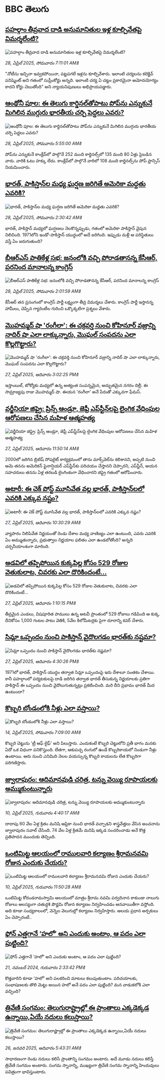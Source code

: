 # BBC తెలుగు## [పహల్గాం తీవ్రవాద దాడి అనుమానితుల  ఇళ్ల కూల్చివేతపై విమర్శలేంటి?](https://www.bbc.com/telugu/articles/cx2v6ner78yo?at_campaign=githubrss)![పహల్గాం తీవ్రవాద దాడి అనుమానితుల  ఇళ్ల కూల్చివేతపై విమర్శలేంటి?](https://ichef.bbci.co.uk/ace/standard/240/cpsprodpb/f3e9/live/3e8657c0-23e5-11f0-b30a-13f3919d6221.jpg)_28, ఏప్రిల్ 2025, సోమవారం 7:11:01 AMకి_"నోటీసు ఇచ్చినా ఇవ్వకపోయినా, పట్టపగలే ఇళ్లను కూల్చివేశారు. ఇలాంటి చర్యలను కలెక్టివ్ పనిష్మెంట్ అని గతంలో సుప్రీంకోర్టు అన్నది. ఇలాంటి చర్య ఏ చట్టం ప్రకారమైనా ఆమోదయోగ్యం కాదని కోర్టు చెబుతోంది" అని న్యాయనిపుణులు అభిప్రాయపడ్డారు.## [ఆంథోనీ పూల: ఈ తెలుగు కార్డినల్‌‌తోపాటు పోప్‌ను ఎన్నుకునే  మిగిలిన ముగ్గురు భారతీయ చర్చి పెద్దలు ఎవరు?  ](https://www.bbc.com/telugu/articles/cpvrpwn1mjgo?at_campaign=githubrss)![ఆంథోనీ పూల: ఈ తెలుగు కార్డినల్‌‌తోపాటు పోప్‌ను ఎన్నుకునే  మిగిలిన ముగ్గురు భారతీయ చర్చి పెద్దలు ఎవరు?  ](https://ichef.bbci.co.uk/ace/standard/240/cpsprodpb/98eb/live/2433d5c0-23f2-11f0-bf4f-fff41a75c4a5.jpg)_28, ఏప్రిల్ 2025, సోమవారం 5:55:00 AMకి_పోప్‌ను ఎన్నుకునే కాంక్లేవ్‌లో పాల్గొనే 252 మంది కార్డినల్స్‌లో 135 మంది 80 ఏళ్లు పైబడిన వారు. వారికి ఓటు హక్కు లేదు. కాంక్లేవ్‌లో పాల్గొనే వారిలో 108 మంది కార్డినల్స్‌ను పోప్ ఫ్రాన్సిస్ నియమించారు.## [భారత్, పాకిస్తాన్‌‌ల మధ్య ఘర్షణ జరిగితే అమెరికా మద్దతు ఎవరికి?](https://www.bbc.com/telugu/articles/c20z2v8ymp7o?at_campaign=githubrss)![భారత్, పాకిస్తాన్‌‌ల మధ్య ఘర్షణ జరిగితే అమెరికా మద్దతు ఎవరికి?](https://ichef.bbci.co.uk/ace/standard/240/cpsprodpb/9d1e/live/dab49490-23d1-11f0-8502-f189f1864e6e.jpg)_28, ఏప్రిల్ 2025, సోమవారం 2:30:42 AMకి_భారత్, పాకిస్తాన్ మధ్యలో ఘర్షణలు నెలకొన్నప్పుడు, గతంలో అమెరికా పాకిస్తాన్ వైపున నిలిచింది. 1971లోని ఇండో-పాకిస్తాన్ యుద్ధంలో అదే జరిగింది. ఇప్పుడు మళ్లీ  ఆ పరిస్థితులు వస్తే ఏం జరుగుతుంది?## [బీఆర్ఎస్ పాతికేళ్ల సభ: జనంలోకి వచ్చి  పోరాడతానన్న కేసీఆర్, పరనింద మానాలన్న కాంగ్రెస్  ](https://www.bbc.com/telugu/articles/cde2j73448eo?at_campaign=githubrss)![బీఆర్ఎస్ పాతికేళ్ల సభ: జనంలోకి వచ్చి  పోరాడతానన్న కేసీఆర్, పరనింద మానాలన్న కాంగ్రెస్  ](https://ichef.bbci.co.uk/ace/standard/240/cpsprodpb/a27b/live/dd49d380-23d3-11f0-980e-a5ca3e246266.jpg)_28, ఏప్రిల్ 2025, సోమవారం 2:01:59 AMకి_కేసీఆర్ తన ప్రసంగంలో కాంగ్రెస్ పార్టీ లక్ష్యంగా తీవ్ర విమర్శలు చేశారు. కాంగ్రెస్ పార్టీ ఇస్తానన్న హామీలు, చెప్పిన గ్యారెంటీల గురించి ఒక్కొక్కటిగా ప్రశ్నలు వేశారు.## [మొహమ్మద్ షా 'రంగీలా': ఈ చక్రవర్తి నుంచి కోహినూర్ వజ్రాన్ని నాదిర్ షా ఎలా లాక్కున్నారు, మొఘల్ సంపదను ఎలా కొల్లగొట్టారు?](https://www.bbc.com/telugu/articles/cwy7247qgl5o?at_campaign=githubrss)![మొహమ్మద్ షా 'రంగీలా': ఈ చక్రవర్తి నుంచి కోహినూర్ వజ్రాన్ని నాదిర్ షా ఎలా లాక్కున్నారు, మొఘల్ సంపదను ఎలా కొల్లగొట్టారు?](https://ichef.bbci.co.uk/ace/standard/240/cpsprodpb/1e0c/live/7511d4d0-2364-11f0-9060-674316cb3a1f.jpg)_27, ఏప్రిల్ 2025, ఆదివారం 3:02:25 PMకి_ఇస్తాంబుల్, టోక్యోకు మధ్యలో ఉన్న అత్యంత సంపన్నమైన, అద్భుతమైన నగరం దిల్లీ. ఈ సామ్రాజ్యపు రాజు మొహమ్మద్ షా. ఈయన 'రంగీలా' అనే పేరుతో ఎక్కువగా ఫేమస్.## [వర్జీనియా జిఫ్రై: ప్రిన్స్ ఆండ్రూ, జెఫ్రీ ఎ‌ప్‌స్టీన్‌లపై లైంగిక వేధింపుల ఆరోపణలు చేసిన మహిళ ఆత్మహత్య](https://www.bbc.com/telugu/articles/cwyn2wg5l49o?at_campaign=githubrss)![వర్జీనియా జిఫ్రై: ప్రిన్స్ ఆండ్రూ, జెఫ్రీ ఎ‌ప్‌స్టీన్‌లపై లైంగిక వేధింపుల ఆరోపణలు చేసిన మహిళ ఆత్మహత్య](https://ichef.bbci.co.uk/ace/standard/240/cpsprodpb/b30e/live/465ca5f0-228f-11f0-9060-674316cb3a1f.jpg)_27, ఏప్రిల్ 2025, ఆదివారం 11:50:14 AMకి_2000లో జరిగిన బ్రిటిష్ సోషలైట్ కార్యక్రమంలో తాను మాక్స్‌వెల్‌ను కలిశానని, అప్పటి నుంచి ఆమె తనను అమెరికన్ ఫైనాన్షియర్ ఎప్‌స్టీన్‌కు పరిచయం చేస్తానని చెప్పారని, ఎప్‌స్టీన్, ఆయన సహచరులు తనను ఏళ్ల తరబడి లైంగింకంగా వేధించారని జిఫ్రై గతంలో ఆరోపించారు.## [అటారీ: ఈ చెక్ పోస్ట్ మూసివేత వల్ల భారత్, పాకిస్తాన్‌‌లలో ఎవరికి ఎక్కువ నష్టం?](https://www.bbc.com/telugu/articles/cx20142gmnmo?at_campaign=githubrss)![అటారీ: ఈ చెక్ పోస్ట్ మూసివేత వల్ల భారత్, పాకిస్తాన్‌‌లలో ఎవరికి ఎక్కువ నష్టం?](https://ichef.bbci.co.uk/ace/standard/240/cpsprodpb/8f40/live/5b0ea7f0-2348-11f0-ae99-03809540dbba.jpg)_27, ఏప్రిల్ 2025, ఆదివారం 10:30:29 AMకి_వ్యాపారం నిలిపివేత నిర్ణయంతో రెండు దేశాల మధ్య వాణిజ్యం ఎలా ఉంటుంది, ఎవరు ఎవరికి ఏం అమ్ముతున్నారు, ప్రభుత్వాల నిర్ణయాల ఫలితం ఎలా ఉండబోతోంది? అన్నది చర్చనీయాంశంగా మారింది.## [అడవిలో తప్పిపోయిన కుక్కపిల్ల కోసం 529 రోజుల వెతుకులాట, చివరకు ఎలా దొరికిందంటే...](https://www.bbc.com/telugu/articles/c62gd1qper1o?at_campaign=githubrss)![అడవిలో తప్పిపోయిన కుక్కపిల్ల కోసం 529 రోజుల వెతుకులాట, చివరకు ఎలా దొరికిందంటే...](https://ichef.bbci.co.uk/ace/standard/240/cpsprodpb/fd44/live/ef01bf20-236a-11f0-8c2e-77498b1ce297.jpg)_27, ఏప్రిల్ 2025, ఆదివారం 1:10:15 PMకి_తీవ్రమైన ఎండలు, విషపూరిత పాములు ఉన్న అటవీ ప్రాంతంలో 529 రోజులు గడిపింది ఆ కుక్క. దీనికోసం 1,000 గంటల పాటు వెతికి, 5వేల కిలోమీటర్లకు పైగా దూరాన్ని కవర్ చేశారు.## [సిమ్లా ఒప్పందం నుంచి పాకిస్తాన్ వైదొలగడం భారత్‌కు నష్టమా?](https://www.bbc.com/telugu/articles/c0l02d0rpdeo?at_campaign=githubrss)![సిమ్లా ఒప్పందం నుంచి పాకిస్తాన్ వైదొలగడం భారత్‌కు నష్టమా?](https://ichef.bbci.co.uk/ace/standard/240/cpsprodpb/849e/live/4ccaae30-2381-11f0-9c65-a5c3dc449bf3.jpg)_27, ఏప్రిల్ 2025, ఆదివారం 4:30:26 PMకి_1971లో భారత్, పాకిస్తాన్ యుద్ధం తర్వాత సిమ్లా ఒప్పందంపై ఇరు దేశాలూ సంతకం చేశాయి. కానీ పహల్గాంలో పర్యటకులపై దాడి జరిగిన తర్వాత భారత్ తీసుకున్న నిర్ణయాలకు ప్రతిగా పాకిస్తాన్ ఈ ఒప్పందం నుంచి వైదొలుగుతున్నట్లు ప్రకటించింది. మరి దీని ప్రభావం భారత్ మీద ఉంటుందా?## [కొబ్బరి బోండంలోకి నీళ్లు ఎలా వస్తాయి?](https://www.bbc.com/telugu/articles/czjn4mzxxy8o?at_campaign=githubrss)![కొబ్బరి బోండంలోకి నీళ్లు ఎలా వస్తాయి?](https://ichef.bbci.co.uk/ace/standard/240/cpsprodpb/46c5/live/684a55e0-18fd-11f0-8b11-7756b7b808cc.jpg)_14, ఏప్రిల్ 2025, సోమవారం 7:09:00 AMకి_కొబ్బరి చెట్టును 'ట్రీ ఆఫ్ లైఫ్' అని పిలుస్తారు. ఎందుకంటే కొబ్బరి చెట్టులోని ప్రతీ భాగం మనకు ఏదో ఒక విధంగా పనికొస్తుంది. లేతగా, ఆకుపచ్చ రంగులో ఉండే కొబ్బరికాయలో నిండుగా నీళ్లు ఉంటాయి. ఆరు నుంచి ఎనిమిది నెలల వయస్సున్న కొబ్బరి కాయలను లేత కొబ్బరిగా పరిగణిస్తారు.## [జ్వాలాపురం: ఆదిమానవుడి చరిత్ర, టన్ను వెయ్యి రూపాయలకు అమ్ముకుంటున్నారు ](https://www.bbc.com/telugu/articles/creqqnwdd5qo?at_campaign=githubrss)![జ్వాలాపురం: ఆదిమానవుడి చరిత్ర, టన్ను వెయ్యి రూపాయలకు అమ్ముకుంటున్నారు ](https://ichef.bbci.co.uk/ace/standard/240/cpsprodpb/765e/live/b472e2d0-15b4-11f0-842b-a7355694993d.jpg)_10, ఏప్రిల్ 2025, గురువారం 4:40:17 AMకి_దాదాపు 60 వేల ఏళ్ల క్రితం మనిషి ఆఫ్రికా నుంచి భారత్ వచ్చాడని శాస్త్రవేత్తలు వేసిన అంచనాను జ్వాలాపురం సవాల్ చేసింది. 74 వేల ఏళ్ల క్రితమే మనిషి ఇక్కడ సంచరించాడు అనే కొత్త ప్రతిపాదన ముందుకు తెచ్చింది.## [ఒంటిమిట్ట ఆలయంలో రాములవారి కల్యాణం శ్రీరామనవమి రోజున ఎందుకు చేయరు?](https://www.bbc.com/telugu/articles/ce822j5e465o?at_campaign=githubrss)![ఒంటిమిట్ట ఆలయంలో రాములవారి కల్యాణం శ్రీరామనవమి రోజున ఎందుకు చేయరు?](https://ichef.bbci.co.uk/ace/standard/240/cpsprodpb/fed5/live/25534d40-1601-11f0-b58a-6113af226972.jpg)_10, ఏప్రిల్ 2025, గురువారం 11:50:28 AMకి_ఒంటిమిట్ట కోదండరామస్వామి ఆలయంలో మాత్రం శ్రీరామ నవమి పర్వదినాన కాకుండా నాలుగు రోజులు ఆలస్యంగా చతుర్దశి పౌర్ణమి రోజున కల్యాణం నిర్వహించడం ఆనవాయితీగా వస్తోంది. అది కూడా సంధ్యకాలంలో, వెన్నెల వెలుగుల్లో కల్యాణం నిర్వహిస్తారు. ఆలయ ప్రధాన అర్చకులు ఏం చెప్పారంటే..## [ఫోన్ ఎత్తగానే ‘హలో’ అని ఎందుకు అంటాం, ఆ పదం ఎలా పుట్టింది?](https://www.bbc.com/telugu/articles/cgj7x7gdjq4o?at_campaign=githubrss)![ఫోన్ ఎత్తగానే ‘హలో’ అని ఎందుకు అంటాం, ఆ పదం ఎలా పుట్టింది?](https://ichef.bbci.co.uk/ace/standard/240/cpsprodpb/0618/live/7a20ebb0-a807-11ef-b21e-5359bd56d02f.jpg)_21, నవంబర్ 2024, గురువారం 2:33:42 PMకి_కొత్తవారిని కూడా ‘హలో’ అని పలకరించి మాటలు కలుపుతుంటాం.  పరిచయాలకు, సంభాషణలకు తొలి మెట్టు అయిన హలో అనే పదం ఎలా పుట్టింది? మన వాడుకలోకి ఎలా వచ్చింది?## [త్రివేణి సంగమం: తెలుగురాష్ట్రాల్లో ఈ ప్రాంతాలు ఎక్కడెక్కడ ఉన్నాయి,ఏయే నదులు కలుస్తాయి? ](https://www.bbc.com/telugu/articles/cz7elrr17jeo?at_campaign=githubrss)![త్రివేణి సంగమం: తెలుగురాష్ట్రాల్లో ఈ ప్రాంతాలు ఎక్కడెక్కడ ఉన్నాయి,ఏయే నదులు కలుస్తాయి? ](https://ichef.bbci.co.uk/ace/standard/240/cpsprodpb/9dad/live/7f50e780-da42-11ef-a37f-eba91255dc3d.jpg)_26, జనవరి 2025, ఆదివారం 5:43:31 AMకి_సాధారణంగా రెండు నదులు కలిసే ప్రాంతాన్ని సంగమం అంటారు. అదే మూడు నదులు కలిస్తే త్రివేణి సంగమం అంటారు. సంగమ స్నానాన్ని, ముఖ్యంగా త్రివేణి సంగమ స్నానాన్ని హిందువులు పవిత్రంగా భావిస్తుంటారు.